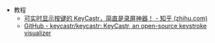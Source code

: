 - 教程
	- [可实时显示按键的 KeyCastr，简直是录屏神器！ - 知乎 (zhihu.com)](https://zhuanlan.zhihu.com/p/521713673)
	- [GitHub - keycastr/keycastr: KeyCastr, an open-source keystroke visualizer](https://github.com/keycastr/keycastr)